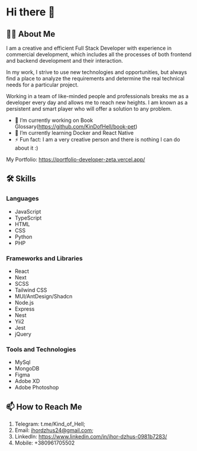 # Hi there 👋

## 🙋‍♂️ About Me

I am a creative and efficient Full Stack Developer with experience in commercial development, which includes all the processes of both frontend and backend development and their interaction.

In my work, I strive to use new technologies and opportunities, but always find a place to analyze the requirements and determine the real technical needs for a particular project. 

Working in a team of like-minded people and professionals breaks me as a developer every day and allows me to reach new heights. I am known as a persistent and smart player who will offer a solution to any problem.

- 🔭 I’m currently working on Book Glossary(https://github.com/KinDofHell/book-pet)
- 🌱 I’m currently learning Docker and React Native
- ⚡ Fun fact: I am a very creative person and there is nothing I can do about it :)

My Portfolio: https://portfolio-developer-zeta.vercel.app/

## 🛠 Skills

### Languages

- JavaScript
- TypeScript
- HTML
- CSS
- Python
- PHP

### Frameworks and Libraries 

- React
- Next
- SCSS
- Tailwind CSS
- MUI/AntDesign/Shadcn
- Node.js
- Express
- Nest
- Yii2
- Jest
- jQuery

### Tools and Technologies

- MySql
- MongoDB
- Figma
- Adobe XD
- Adobe Photoshop

## 📫 How to Reach Me

1. Telegram: t.me/Kind_of_Hell;
2. Email: ihordzhus24@gmail.com;
3. LinkedIn: https://www.linkedin.com/in/ihor-dzhus-0981b7283/
4. Mobile: +380961705502
